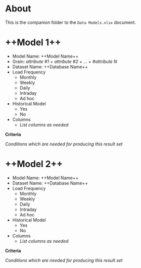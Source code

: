 # About

This is the companion folder to the `Data Models.xlsx` document.

# ++Model 1++

- Model Name: ++Model Name++
- Grain: *attribute #1 + attribute #2 + ... + #attribute N*
- Dataset Name: ++Database Name++
- Load Frequency
  - Monthly
  - Weekly
  - Daily
  - Intraday
  - Ad hoc
- Historical Model
  - Yes
  - No
- Columns
  - *List columns as needed*

__Criteria__

*Conditions which are needed for producing this result set*


# ++Model 2++

- Model Name: ++Model Name++
- Dataset Name: ++Database Name++
- Load Frequency
  - Monthly
  - Weekly
  - Daily
  - Intraday
  - Ad hoc
- Historical Model
  - Yes
  - No
- Columns
  - *List columns as needed*

__Criteria__

*Conditions which are needed for producing this result set*